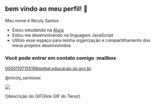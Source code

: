 ## bem vindo ao meu perfil! 💋                                                                                                                
Meu nome é Nicoly Santos 

- Estou estudando na [Alura](https://www.alura.com.br)
- Estou me desenvolvendo na linguagem JavaScript
- Utilizo esse espaço para minha organização e compartilhamento dos meus projetos desenvolvidos

### Você pode entrar em contato comigo :mailbox

00001107155198sp@al.educacao.sp.gov.br

@nicoly_santoosx  

![](https://media1.tenor.com/m/IIxvyrhdmJEAAAAC/love-hearts.gif)

![descrição do GIF](link GIF do Tenor)
